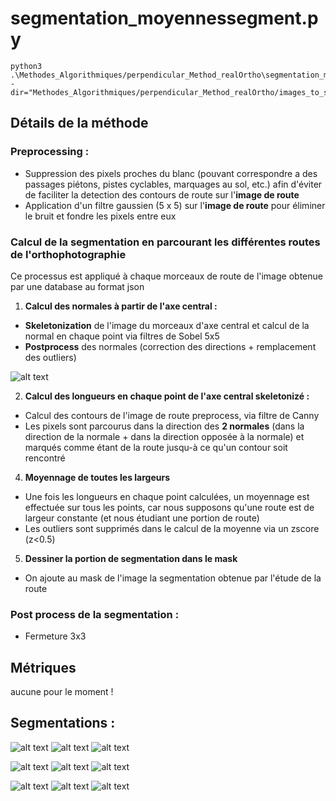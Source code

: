 # segmentation_moyennessegment.py

```
python3 .\Methodes_Algorithmiques/perpendicular_Method_realOrtho\segmentation_moyennesegment.py -dir="Methodes_Algorithmiques/perpendicular_Method_realOrtho/images_to_segment"
```

## Détails de la méthode

### **Preprocessing :**
- Suppression des pixels proches du blanc (pouvant correspondre a des passages piétons, pistes cyclables, marquages au sol, etc.) afin d'éviter de faciliter la detection des contours de route sur l'**image de route**
- Application d'un filtre gaussien (5 x 5) sur l'**image de route** pour éliminer le bruit et fondre les pixels entre eux

### **Calcul de la segmentation en parcourant les différentes routes de l'orthophotographie**
Ce processus est appliqué à chaque morceaux de route de l'image obtenue par une database au format json
1. **Calcul des normales à partir de l'axe central :**

- **Skeletonization** de l'image du morceaux d'axe central et calcul de la normal en chaque point via filtres de Sobel 5x5
- **Postprocess** des normales (correction des directions + remplacement des outliers)

![alt text](results/normales.png)

2. **Calcul des longueurs en chaque point de l'axe central skeletonizé :**
- Calcul des contours de l'image de route preprocess, via filtre de Canny
- Les pixels sont parcourus dans la direction des **2 normales** (dans la direction de la normale + dans la direction opposée à la normale) et marqués comme étant de la route jusqu-à ce qu'un contour soit rencontré

4. **Moyennage de toutes les largeurs**
- Une fois les longueurs en chaque point calculées, un moyennage est effectuée sur tous les points, car nous supposons qu'une route est de largeur constante (et nous étudiant une portion de route)
- Les outliers sont supprimés dans le calcul de la moyenne via un zscore (z<0.5)

5. **Dessiner la portion de segmentation dans le mask**
- On ajoute au mask de l'image la segmentation obtenue par l'étude de la route


### **Post process de la segmentation :**
- Fermeture 3x3

## Métriques

aucune pour le moment !

## Segmentations :

![alt text](images_to_segment/road_1352000_7222000_1352200_7222200.png)
![alt text](results/overlay_road_1352000_7222000_1352200_7222200.png)
![alt text](results/segm_road_1352000_7222000_1352200_7222200.png)

![alt text](images_to_segment/road_1352000_7222400_1352200_7222600.png)
![alt text](results/overlay_road_1352000_7222400_1352200_7222600.png)
![alt text](results/segm_road_1352000_7222400_1352200_7222600.png)

![alt text](images_to_segment/road_1352200_7222600_1352400_7222800.png)
![alt text](results/overlay_road_1352200_7222600_1352400_7222800.png)
![alt text](results/segm_road_1352200_7222600_1352400_7222800.png)